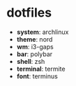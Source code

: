 # dotfiles

- **system**: archlinux
- **theme**: nord
- **wm**: i3-gaps
- **bar**: polybar
- **shell**: zsh
- **terminal**: termite
- **font**: terminus
